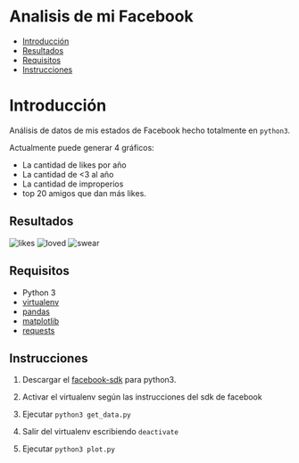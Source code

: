 # Analisis de mi Facebook

* [Introducción](https://github.com/etrastyle/my-facebook-analysis#introducción)
* [Resultados](https://github.com/etrastyle/my-facebook-analysis#resultados)
* [Requisitos](https://github.com/etrastyle/my-facebook-analysis#requisitos)
* [Instrucciones](https://github.com/etrastyle/my-facebook-analysis#instrucciones)

# Introducción 

Análisis de datos de mis estados de Facebook hecho totalmente en `python3`.

Actualmente puede generar 4 gráficos:
* La cantidad de likes por año
* La cantidad de <3 al año
* La cantidad de improperios
* top 20 amigos que dan más likes.

## Resultados

![likes](https://github.com/etrastyle/my-facebook-analysis/blob/master/out/most_liked_year.png)
![loved](https://github.com/etrastyle/my-facebook-analysis/blob/master/out/most_loved_year.png)
![swear](https://github.com/etrastyle/my-facebook-analysis/blob/master/out/my_favourite_swear.png)

## Requisitos

* Python 3
* [virtualenv](http://docs.python-guide.org/en/latest/dev/virtualenvs/)
* [pandas](https://pandas.pydata.org/pandas-docs/stable/index.html)
* [matplotlib](https://matplotlib.org/)
* [requests](http://docs.python-requests.org/en/master/)

## Instrucciones

1. Descargar el
[facebook-sdk](https://facebook-sdk.readthedocs.io/en/latest/install.html)
para python3.

2. Activar el virtualenv según las instrucciones
del sdk de facebook

3. Ejecutar `python3 get_data.py`

4. Salir del virtualenv escribiendo `deactivate`

5. Ejecutar `python3 plot.py`
